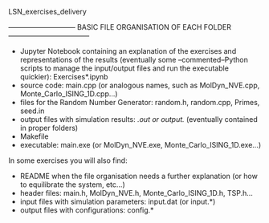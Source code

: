 LSN_exercises_delivery

––––––––––––––––––– BASIC FILE ORGANISATION OF EACH FOLDER –––––––––––––––––––––––

- Jupyter Notebook containing an explanation of the exercises and representations of the results (eventually some –commented–Python scripts to manage the input/output files and run the executable quickier): Exercises*.ipynb
- source code: main.cpp (or analogous names, such as MolDyn_NVE.cpp, Monte_Carlo_ISING_1D.cpp...)
- files for the Random Number Generator: random.h, random.cpp, Primes, seed.in
- output files with simulation results: *.out or output.* (eventually contained in proper folders)
- Makefile
- executable: main.exe (or MolDyn_NVE.exe, Monte_Carlo_ISING_1D.exe...)

In some exercises you will also find:
- README when the file organisation needs a further explanation (or how to equilibrate the system, etc...)
- header files: main.h, MolDyn_NVE.h, Monte_Carlo_ISING_1D.h, TSP.h...
- input files with simulation parameters: input.dat (or input.*)
- output files with configurations: config.*
